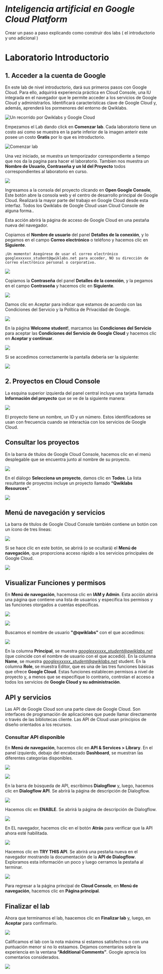 # *Inteligencia artificial en Google Cloud Platform*

Crear un paso a paso explicando como construir dos labs ( el introductorio y uno adicional )

# **Laboratorio Introductorio**

## 1. Acceder a la cuenta de Google

En este lab de nivel introductorio, dará sus primeros pasos con Google Cloud. Para ello, adquirirá experiencia práctica en Cloud Console, una IU integrada en el navegador que le permite acceder a los servicios de Google Cloud y administrarlos. Identificará características clave de Google Cloud y, además, aprenderá los pormenores del entorno de Qwiklabs.

![Un recorrido por Qwiklabs y Google Cloud](Resources/1.png)

Empezamos el Lab dando click en **Comenzar lab**. Cada laboratorio tiene un costo asi como se muestra en la parte inferior de la imagen anterir este posee un costo **Gratis** por lo que es introductorio.

![Comenzar lab](Resources/2.png)

Una vez iniciado, se muestra un temporizador correspondiente a tiempo que nos da la pagina para hacer el laboratorio. Tambien nos muestra un **Nombre de Usuario, Contraseña y un Id del Proyecto** todos correspondientes al laboratorio en curso.

![](Resources/3.png)

Ingresamos a la consola del proyecto clicando en **Open Google Console**, Este botón abre la consola web y el centro de desarrollo principal de Google Cloud. Realizará la mayor parte del trabajo en Google Cloud desde esta interfaz. Todos los Qwiklabs de Google Cloud usan Cloud Console de alguna forma..

Esta acción abrirá la página de acceso de Google Cloud en una pestaña nueva del navegador.

Copiamos el **Nombre de usuario** del panel **Detalles de la conexión**, y lo pegamos en el campo **Correo electrónico** o teléfono y hacemos clic en **Siguiente**.

    ¡Un momento! Asegúrese de usar el correo electrónico googlexxxxxx_student@qwiklabs.net para acceder, NO su dirección de correo electrónico personal o corporativo.


![](Resources/4.png)

Copiamos la **Contraseña** del panel **Detalles de la conexión**, y la pegamos en el campo **Contraseña** y hacemos clic en **Siguiente**.

![](Resources/5.png)

Damos clic en Aceptar para indicar que estamos de acuerdo con las Condiciones del Servicio y la Política de Privacidad de Google.

![](Resources/6.png)

En la página **Welcome student!**, marcamos las **Condiciones del Servicio** para aceptar las **Condiciones del Servicio de Google Cloud** y hacemos clic en **Aceptar y continuar**.

![](Resources/7.png)

Si se accedimos correctamente la pantalla deberia ser la siguiente:

![](Resources/8.png)

## 2. Proyectos en Cloud Console

La esquina superior izquierda del panel central incluye una tarjeta llamada **Información del proyecto** que se ve de la siguiente manera:

![](Resources/9.png)

El proyecto tiene un nombre, un ID y un número. Estos identificadores se usan con frecuencia cuando se interactúa con los servicios de Google Cloud.

## Consultar los proyectos

En la barra de títulos de Google Cloud Console, hacemos clic en el menú desplegable que se encuentra junto al nombre de su proyecto.

![](Resources/10.png)

En el diálogo **Selecciona un proyecto**, damos clic en **Todos**. La lista resultante de proyectos incluye un proyecto llamado **“Qwiklabs Resources”**.

![](Resources/11.png)

## Menú de navegación y servicios

La barra de títulos de Google Cloud Console también contiene un botón con un ícono de tres líneas:

![](Resources/12.png)

Si se hace clic en este botón, se abrirá (o se ocultará) el **Menú de navegación**, que proporciona acceso rápido a los servicios principales de Google Cloud.

![](Resources/13.png)

## Visualizar Funciones y permisos

En **Menú de navegación**, hacemosa clic en **IAM y Admin**. Esta acción abrirá una página que contiene una lista de usuarios y especifica los permisos y las funciones otorgados a cuentas específicas.

![](Resources/14.png)

![](Resources/15.png)

Buscamos el nombre de usuario **"@qwiklabs"** con el que accedimos:

![](Resources/16.png)

En la columna  **Principal**, se muestra *googlexxxxxx_student@qwiklabs.net* (que coincide con el nombre de usuario con el que accedió). En la columna **Name**, se muestra *googlexxxxxx_student@qwiklabs.net* student. En la columna **Role**, se muestra Editor, que es una de las tres funciones básicas que ofrece **Google Cloud**. Estas funciones establecen permisos a nivel de proyecto y, a menos que se especifique lo contrario, controlan el acceso a todos los servicios de **Google Cloud y su administración**.

## API y servicios

Las API de Google Cloud son una parte clave de Google Cloud. Son interfaces de programación de aplicaciones que puede llamar directamente o través de las bibliotecas cliente. Las API de Cloud usan principios de diseño orientados a los recursos.

### Consultar API disponible

En **Menú de navegación**, hacemos clic en **API & Services > Library**. En el panel izquierdo, debajo del encabezado **Dashboard**, se muestran las diferentes categorías disponibles.

![](Resources/17.png)

![](Resources/18.png)

En la barra de búsqueda de API, escribimos **Dialogflow** y, luego, hacemos clic en **Dialogflow API**. Se abrirá la página de descripción de Dialogflow.

![](Resources/19.png)

Hacemos clic en **ENABLE**. Se abrirá la página de descripción de Dialogflow.

![](Resources/20.png)

En EL navegador, hacemos clic en el botón **Atrás** para verificar que la API ahora esté habilitada.

![](Resources/21.png)

Hacemos clic en **TRY THIS API**. Se abrirá una pestaña nueva en el navegador mostrando la documentación de la **API de Dialogflow**. Exploramos esta información un poco y luego cerramos la pestaña al terminar.

![](Resources/22.png)

Para regresar a la página principal de **Cloud Console**, en **Menú de navegación**, hacemos clic en **Página principal**.

## Finalizar el lab

Ahora que terminamos el lab, haacemos clic en **Finalizar lab** y, luego, en **Aceptar** para confirmarlo.

![](Resources/23.png)

Calificamos el lab con la nota máxima si estamos satisfechos o con una puntuación menor si no lo estaamos. Dejamos comentarios sobre la experiencia en la ventana **“Additional Comments”**. Google aprecia los comentarios considerados.

![](Resources/24.png)